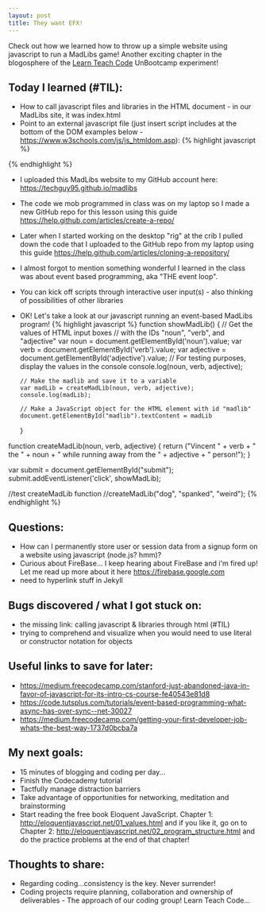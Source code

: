 ```yaml
---
layout: post
title: They want EFX!
---
```


Check out how we learned how to throw up a simple website using javascript to run a MadLibs game!
Another exciting chapter in the blogosphere of the [Learn Teach Code](http://learnteachcode.org/) UnBootcamp experiment!

## Today I learned (#TIL):

- How to call javascript files and libraries in the HTML document - in our MadLibs site, it was index.html
- Point to an external javascript file (just insert script includes at the bottom of the DOM examples below - https://www.w3schools.com/js/js_htmldom.asp):
{% highlight javascript %}
<!-- bring in local javascript file below -->
<script src="myscripts.js"></script>
<!-- bring in the socket.io library in the next line //think about bootstrap/angular/react/{next.agile.library} -->
<script type="text/javascript" src="socket.io.js"></script>
<!-- bring in jQuery library below...props to the LearnTeachCode crew for all the help! -->
<script src="jquery-x.x.x.min.js"></script>
{% endhighlight %}

- I uploaded this MadLibs website to my GitHub account here: https://techguy95.github.io/madlibs
- The code we mob programmed in class was on my laptop so I made a new GitHub repo for this lesson using this guide https://help.github.com/articles/create-a-repo/
- Later when I started working on the desktop "rig" at the crib I pulled down the code that I uploaded to the GitHub repo from my laptop using this guide https://help.github.com/articles/cloning-a-repository/
- I almost forgot to mention something wonderful I learned in the class was about event based programming, aka "THE event loop".
- You can kick off scripts through interactive user input(s) - also thinking of possibilities of other libraries
- OK! Let's take a look at our javascript running an event-based MadLibs program!
{% highlight javascript %}
function showMadLib()
  {
      // Get the values of HTML input boxes
      // with the IDs "noun", "verb", and "adjective"
      var noun = document.getElementById('noun').value;
      var verb = document.getElementById('verb').value;
      var adjective = document.getElementById('adjective').value;
      // For testing purposes, display the values in the console
      console.log(noun, verb, adjective);

      // Make the madlib and save it to a variable
      var madLib = createMadLib(noun, verb, adjective);
      console.log(madLib);

      // Make a JavaScript object for the HTML element with id "madlib"
      document.getElementById("madlib").textContent = madLib

  }

function createMadLib(noun, verb, adjective)
  {
      return ("Vincent " + verb + " the " + noun + " while running away from the " + adjective + " person!");
  }

var submit = document.getElementById("submit");
submit.addEventListener('click', showMadLib);

  //test createMadLib function
  //createMadLib("dog", "spanked", "weird");
{% endhighlight %}

## Questions:

- How can I permanently store user or session data from a signup form on a website using javascript (node.js? hmm)?
- Curious about FireBase...  I keep hearing about FireBase and i'm fired up!  Let me read up more about it here https://firebase.google.com
- need to hyperlink stuff in Jekyll

## Bugs discovered / what I got stuck on:

- the missing link: calling javascript & libraries through html (#TIL)
- trying to comprehend and visualize when you would need to use literal or constructor notation for objects

## Useful links to save for later:

- https://medium.freecodecamp.com/stanford-just-abandoned-java-in-favor-of-javascript-for-its-intro-cs-course-fe40543e81d8
- https://code.tutsplus.com/tutorials/event-based-programming-what-async-has-over-sync--net-30027
- https://medium.freecodecamp.com/getting-your-first-developer-job-whats-the-best-way-1737d0bcba7a

## My next goals:

- 15 minutes of blogging and coding per day...
- Finish the Codecademy tutorial
- Tactfully manage distraction barriers
- Take advantage of opportunities for networking, meditation and brainstorming
- Start reading the free book Eloquent JavaScript. Chapter 1: http://eloquentjavascript.net/01_values.html and if you like it, go on to Chapter 2: http://eloquentjavascript.net/02_program_structure.html and do the practice problems at the end of that chapter!

## Thoughts to share:
- Regarding coding...consistency is the key.  Never surrender!
- Coding projects require planning, collaboration and ownership of deliverables - The approach of our coding group!  Learn Teach Code...
